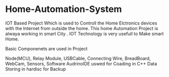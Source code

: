 # Home-Automation-System
IOT Based Project Which is used to Controll the Home Elctronics devices with the Internet from outside the home.
This home Automation Project is alwaya working in smart City . IOT Technology is very usefull to Make smart Home.

Basic Componenets are used in Project

Node(MCU), Relay Module, USBCable, Connecting Wire, BreadBoard, WebCam, Sensors,
Software AudrinoIDE uswed for Coading in C++
Data Storing in hardisc for Backup
